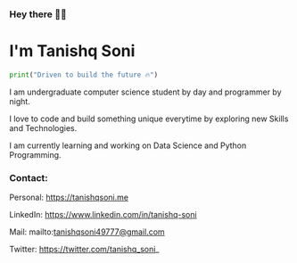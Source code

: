 ### Hey there 👋🏻
# I'm Tanishq Soni

```python 
print("Driven to build the future 🔥")
```

I am undergraduate computer science student by day and programmer by night.

I love to code and build something unique everytime by exploring new Skills and Technologies. 

I am currently learning and working on Data Science and Python Programming.


### Contact: 
Personal: https://tanishqsoni.me 

LinkedIn: https://www.linkedin.com/in/tanishq-soni

Mail: mailto:tanishqsoni49777@gmail.com

Twitter: https://twitter.com/tanishq_soni_
